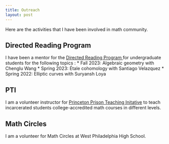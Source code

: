 ```yaml
---
title: Outreach
layout: post
---
```


Here are the activities that I have been involved in math community.


## Directed Reading Program

I have been a mentor for the <a href = "https://web.sas.upenn.edu/math-drp/"> Directed Reading Program </a> for undergraduate students for the following topics :
      * Fall 2023: Algebraic geometry with Chenglu Wang 
      * Spring 2023: Étale cohomology with Santiago Velazquez 
      * Spring 2022: Elliptic curves with Suryansh Loya 

## PTI
I am a volunteer instructor for <a href = "https://dof.princeton.edu/faculty-retiree-handbook/teaching-opportunities/prison-teaching-initiative">Princeton Prison Teaching Initative</a> to teach incarcerated students college-accredited math courses in different levels.  


## Math Circles

I am a volunteer for Math Circles at West Philadelphia High School.






